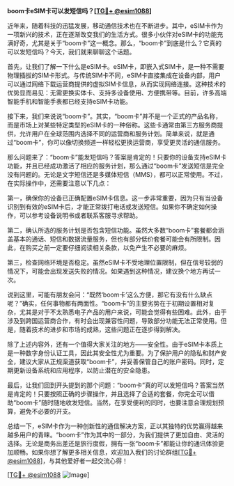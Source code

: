 **boom卡eSIM卡可以发短信吗？[[TG💪+ @esim1088](https://t.me/s/esim1088)]**

近年来，随着科技的迅猛发展，移动通信技术也在不断进步。其中，eSIM卡作为一项新兴的技术，正在逐渐改变我们的生活方式。很多小伙伴对eSIM卡的功能充满好奇，尤其是关于“boom卡”这一概念。那么，“boom卡”到底是什么？它真的可以发短信吗？今天，我们就来聊聊这个话题。

首先，让我们了解一下什么是eSIM卡。eSIM卡，即嵌入式SIM卡，是一种不需要物理插拔的SIM卡形式。与传统SIM卡不同，eSIM卡直接集成在设备内部，用户可以通过网络下载运营商提供的虚拟SIM卡信息，从而实现网络连接。这种技术的优势显而易见：无需更换实体卡、支持多设备使用、方便携带等。目前，许多高端智能手机和智能手表都已经支持eSIM卡功能。

接下来，我们来说说“boom卡”。其实，“boom卡”并不是一个正式的产品名称，而是市场上对某些特定类型的eSIM卡的一种俗称。这些卡通常由第三方服务商提供，允许用户在全球范围内选择不同的运营商和服务计划。简单来说，就是通过“boom卡”，你可以像切换频道一样轻松更换运营商，享受更灵活的通信服务。

那么问题来了：“boom卡”能发短信吗？答案是肯定的！只要你的设备支持eSIM卡功能，并且已经成功激活了相应的服务计划，那么通过“boom卡”发送短信是完全没有问题的。无论是文字短信还是多媒体短信（MMS），都可以正常使用。不过，在实际操作中，还需要注意以下几点：

第一，确保你的设备已正确配置eSIM卡信息。这一步非常重要，因为只有当设备识别到有效的eSIM卡后，才能正常拨打电话或发送短信。如果你不确定如何操作，可以参考设备说明书或者联系客服寻求帮助。

第二，确认所选的服务计划是否包含短信功能。虽然大多数“boom卡”套餐都会涵盖基本的通话、短信和数据流量服务，但也有部分低价套餐可能会有所限制。因此，在购买之前一定要仔细阅读相关条款，以免产生不必要的麻烦。

第三，检查网络环境是否稳定。虽然eSIM卡不受地理位置限制，但在信号较弱的情况下，可能会出现发送失败的情况。如果遇到这种情况，建议换个地方再试一次。

说到这里，可能有朋友会问：“既然‘boom卡’这么方便，那它有没有什么缺点呢？”确实，任何事物都有两面性。“boom卡”的主要劣势在于初期设置相对复杂，尤其是对于不太熟悉电子产品的用户来说，可能会觉得有些困难。此外，由于涉及到跨国运营商合作，有时会出现兼容性问题，导致部分功能无法正常使用。但是，随着技术的进步和市场的成熟，这些问题正在逐步得到解决。

除了上述内容外，还有一个值得大家关注的地方——安全性。由于eSIM卡本质上是一种数字身份认证工具，因此其安全性尤为重要。为了保护用户的隐私和财产安全，建议大家从正规渠道获取“boom卡”，并妥善保管自己的账户密码。同时，定期更新设备系统和应用程序，以防止潜在的安全隐患。

最后，让我们回到开头提到的那个问题：“boom卡”真的可以发短信吗？答案当然是肯定的！只要按照正确的步骤操作，并且选择了合适的套餐，你完全可以借助“boom卡”随时随地收发短信。当然，在享受便利的同时，也要注意合理规划预算，避免不必要的开支。

总结一下，eSIM卡作为一种创新性的通信解决方案，正以其独特的优势赢得越来越多用户的青睐。“boom卡”作为其中的一部分，为我们提供了更加自由、灵活的选择。无论是商务出差还是旅行度假，拥有一张“boom卡”都能让你的通讯体验更加顺畅。如果你想了解更多相关信息，欢迎加入我们的讨论群组[[TG💪+ @esim1088](https://t.me/s/esim1088)]，与其他爱好者一起交流心得！

[[TG💪+ @esim1088](https://t.me/s/esim1088) ![Image](https://i.postimg.cc/4NQfJmqS/Snipaste-2025-05-13-00-14-12.png)]